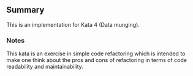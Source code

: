## Summary
This is an implementation for Kata 4 (Data munging).

### Notes
This kata is an exercise in simple code refactoring which is intended to make one think
about the pros and cons of refactoring in terms of code readability and maintainability.
